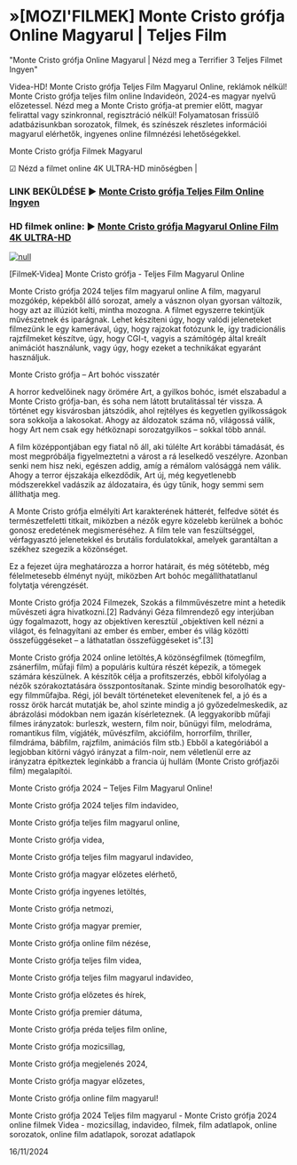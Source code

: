 # »[MOZI'FILMEK] Monte Cristo grófja Online Magyarul | Teljes Film




"Monte Cristo grófja Online Magyarul | Nézd meg a Terrifier 3 Teljes Filmet Ingyen"

Videa-HD! Monte Cristo grófja Teljes Film Magyarul Online, reklámok nélkül! Monte Cristo grófja teljes film online Indavideón, 2024-es magyar nyelvű előzetessel. Nézd meg a Monte Cristo grófja-at premier előtt, magyar felirattal vagy szinkronnal, regisztráció nélkül! Folyamatosan frissülő adatbázisunkban sorozatok, filmek, és színészek részletes információi magyarul elérhetők, ingyenes online filmnézési lehetőségekkel.

Monte Cristo grófja Filmek Magyarul

☑ Nézd a filmet online 4K ULTRA-HD minőségben |

### LINK BEKÜLDÉSE ▶️ [Monte Cristo grófja Teljes Film Online Ingyen](https://t.co/3DJQDUhBK3)

### HD filmek online: ▶️ [Monte Cristo grófja Magyarul Online Film 4K ULTRA-HD](https://t.co/3DJQDUhBK3)

[![null](https://static.wixstatic.com/media/855a25_043b5abeb4ae4d35ac003198e7fe56ed~mv2.gif)](https://t.co/3DJQDUhBK3)

[FilmeK-Videa] Monte Cristo grófja - Teljes Film Magyarul Online

Monte Cristo grófja 2024 teljes film magyarul online A film, magyarul mozgókép, képekből álló sorozat, amely a vásznon olyan gyorsan változik, hogy azt az illúziót kelti, mintha mozogna. A filmet egyszerre tekintjük művészetnek és iparágnak. Lehet készíteni úgy, hogy valódi jeleneteket filmezünk le egy kamerával, úgy, hogy rajzokat fotózunk le, így tradicionális rajzfilmeket készítve, úgy, hogy CGI-t, vagyis a számítógép által kreált animációt használunk, vagy úgy, hogy ezeket a technikákat egyaránt használjuk.

Monte Cristo grófja – Art bohóc visszatér

A horror kedvelőinek nagy örömére Art, a gyilkos bohóc, ismét elszabadul a Monte Cristo grófja-ban, és soha nem látott brutalitással tér vissza. A történet egy kisvárosban játszódik, ahol rejtélyes és kegyetlen gyilkosságok sora sokkolja a lakosokat. Ahogy az áldozatok száma nő, világossá válik, hogy Art nem csak egy hétköznapi sorozatgyilkos – sokkal több annál.

A film középpontjában egy fiatal nő áll, aki túlélte Art korábbi támadását, és most megpróbálja figyelmeztetni a várost a rá leselkedő veszélyre. Azonban senki nem hisz neki, egészen addig, amíg a rémálom valósággá nem válik. Ahogy a terror éjszakája elkezdődik, Art új, még kegyetlenebb módszerekkel vadászik az áldozataira, és úgy tűnik, hogy semmi sem állíthatja meg.

A Monte Cristo grófja elmélyíti Art karakterének hátterét, felfedve sötét és természetfeletti titkait, miközben a nézők egyre közelebb kerülnek a bohóc gonosz eredetének megismeréséhez. A film tele van feszültséggel, vérfagyasztó jelenetekkel és brutális fordulatokkal, amelyek garantáltan a székhez szegezik a közönséget.

Ez a fejezet újra meghatározza a horror határait, és még sötétebb, még félelmetesebb élményt nyújt, miközben Art bohóc megállíthatatlanul folytatja vérengzését.

Monte Cristo grófja 2024 Filmezek, Szokás a filmművészetre mint a hetedik művészeti ágra hivatkozni.[2] Radványi Géza filmrendező egy interjúban úgy fogalmazott, hogy az objektíven keresztül „objektíven kell nézni a világot, és felnagyítani az ember és ember, ember és világ közötti összefüggéseket – a láthatatlan összefüggéseket is”.[3]

Monte Cristo grófja 2024 online letöltés,A közönségfilmek (tömegfilm, zsánerfilm, műfaji film) a populáris kultúra részét képezik, a tömegek számára készülnek. A készítők célja a profitszerzés, ebből kifolyólag a nézők szórakoztatására összpontosítanak. Szinte mindig besorolhatók egy-egy filmműfajba. Régi, jól bevált történeteket elevenítenek fel, a jó és a rossz örök harcát mutatják be, ahol szinte mindig a jó győzedelmeskedik, az ábrázolási módokban nem igazán kísérleteznek. (A leggyakoribb műfaji filmes irányzatok: burleszk, western, film noir, bűnügyi film, melodráma, romantikus film, vígjáték, művészfilm, akciófilm, horrorfilm, thriller, filmdráma, bábfilm, rajzfilm, animációs film stb.) Ebből a kategóriából a legjobban kitörni vágyó irányzat a film-noir, nem véletlenül erre az irányzatra építkeztek leginkább a francia új hullám (Monte Cristo grófjazői film) megalapítói.

Monte Cristo grófja 2024 – Teljes Film Magyarul Online!

Monte Cristo grófja 2024 teljes film indavideo,

Monte Cristo grófja teljes film magyarul online,

Monte Cristo grófja videa,

Monte Cristo grófja teljes film magyarul indavideo,

Monte Cristo grófja magyar előzetes elérhető,

Monte Cristo grófja ingyenes letöltés,

Monte Cristo grófja netmozi,

Monte Cristo grófja magyar premier,

Monte Cristo grófja online film nézése,

Monte Cristo grófja teljes film videa,

Monte Cristo grófja teljes film magyarul indavideo,

Monte Cristo grófja előzetes és hírek,

Monte Cristo grófja premier dátuma,

Monte Cristo grófja préda teljes film online,

Monte Cristo grófja mozicsillag,

Monte Cristo grófja megjelenés 2024,

Monte Cristo grófja magyar előzetes,

Monte Cristo grófja online film magyarul!

Monte Cristo grófja 2024 Teljes film magyarul - Monte Cristo grófja 2024 online filmek Videa - mozicsillag, indavideo, filmek, film adatlapok, online sorozatok, online film adatlapok, sorozat adatlapok

16/11/2024
